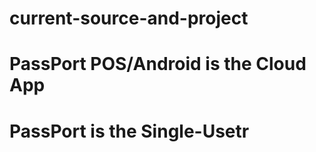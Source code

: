 # current-source-and-project
# PassPort POS/Android is the Cloud App
# PassPort is the Single-Usetr
